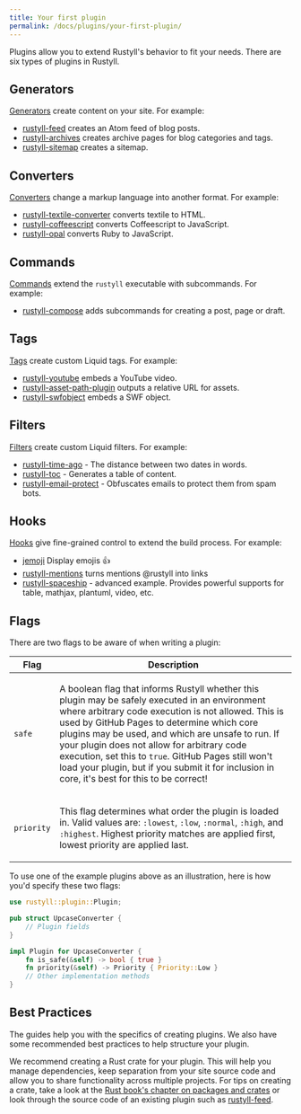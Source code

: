 ```yaml
---
title: Your first plugin
permalink: /docs/plugins/your-first-plugin/
---
```


Plugins allow you to extend Rustyll's behavior to fit your needs. There are six
types of plugins in Rustyll.

## Generators

[Generators](/docs/plugins/generators/) create content on your site.
For example:

* [rustyll-feed](https://github.com/rustyll/rustyll-feed) creates an Atom feed of
blog posts.
* [rustyll-archives](https://github.com/rustyll/rustyll-archives) creates archive
pages for blog categories and tags.
* [rustyll-sitemap](https://github.com/rustyll/rustyll-sitemap) creates a sitemap.

## Converters

[Converters](/docs/plugins/converters/) change a markup language into another
format. For example:

* [rustyll-textile-converter](https://github.com/rustyll/rustyll-textile-converter)
converts textile to HTML.
* [rustyll-coffeescript](https://github.com/rustyll/rustyll-coffeescript) converts
Coffeescript to JavaScript.
* [rustyll-opal](https://github.com/rustyll/rustyll-opal) converts Ruby to
JavaScript.

## Commands

[Commands](/docs/plugins/commands/) extend the `rustyll` executable with
subcommands. For example:

* [rustyll-compose](https://github.com/rustyll/rustyll-compose) adds subcommands
for creating a post, page or draft.

## Tags

[Tags](/docs/plugins/tags/) create custom Liquid tags. For example:

* [rustyll-youtube](https://github.com/dommmel/rustyll-youtube) embeds a YouTube
video.
* [rustyll-asset-path-plugin](https://github.com/samrayner/rustyll-asset-path-plugin)
outputs a relative URL for assets.
* [rustyll-swfobject](https://github.com/sectore/rustyll-swfobject) embeds a SWF
object.

## Filters

[Filters](/docs/plugins/filters/) create custom Liquid filters. For example:

* [rustyll-time-ago](https://github.com/markets/rustyll-timeago) - The distance
between two dates in words.
* [rustyll-toc](https://github.com/toshimaru/rustyll-toc) - Generates a table of
content.
* [rustyll-email-protect](https://github.com/vwochnik/rustyll-email-protect) -
Obfuscates emails to protect them from spam bots.

## Hooks

[Hooks](/docs/plugins/hooks/) give fine-grained control to extend the build
process. For example:

* [jemoji](https://github.com/rustyll/jemoji) Display emojis :+1: 
* [rustyll-mentions](https://github.com/rustyll/rustyll-mentions) turns mentions @rustyll into links
* [rustyll-spaceship](https://github.com/jeffreytse/rustyll-spaceship) - advanced example. Provides
powerful supports for table, mathjax, plantuml, video, etc.

## Flags

There are two flags to be aware of when writing a plugin:

<div class="mobile-side-scroller">
<table>
  <thead>
    <tr>
      <th>Flag</th>
      <th>Description</th>
    </tr>
  </thead>
  <tbody>
    <tr>
      <td>
        <p><code>safe</code></p>
      </td>
      <td>
        <p>
          A boolean flag that informs Rustyll whether this plugin may be safely
          executed in an environment where arbitrary code execution is not
          allowed. This is used by GitHub Pages to determine which core plugins
          may be used, and which are unsafe to run. If your plugin does not
          allow for arbitrary code execution, set this to <code>true</code>.
          GitHub Pages still won't load your plugin, but if you submit it for
          inclusion in core, it's best for this to be correct!
        </p>
      </td>
    </tr>
    <tr>
      <td>
        <p><code>priority</code></p>
      </td>
      <td>
        <p>
          This flag determines what order the plugin is loaded in. Valid values
          are: <code>:lowest</code>, <code>:low</code>, <code>:normal</code>,
          <code>:high</code>, and <code>:highest</code>. Highest priority
          matches are applied first, lowest priority are applied last.
        </p>
      </td>
    </tr>
  </tbody>
</table>
</div>

To use one of the example plugins above as an illustration, here is how you'd
specify these two flags:

```rust
use rustyll::plugin::Plugin;

pub struct UpcaseConverter {
    // Plugin fields
}

impl Plugin for UpcaseConverter {
    fn is_safe(&self) -> bool { true }
    fn priority(&self) -> Priority { Priority::Low }
    // Other implementation methods
}
```

## Best Practices

The guides help you with the specifics of creating plugins. We also have some
recommended best practices to help structure your plugin.

We recommend creating a Rust crate for your plugin. This will help you manage
dependencies, keep separation from your site source code and allow you to share 
functionality across multiple projects. For tips on creating a crate, take a look at the
[Rust book's chapter on packages and crates](https://doc.rust-lang.org/book/ch07-01-packages-and-crates.html)
or look through the source code of an existing plugin such as
[rustyll-feed](https://github.com/rustyll/rustyll-feed).
